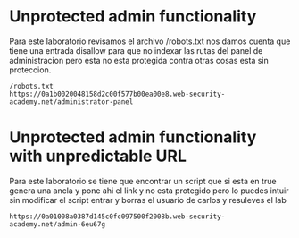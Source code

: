 # Unprotected admin functionality

Para este laboratorio revisamos el archivo /robots.txt nos damos cuenta que tiene una entrada disallow para
que no indexar las rutas del panel de administracion pero esta no esta protegida contra otras cosas esta
sin proteccion.

```
/robots.txt
https://0a1b0020048158d2c00f577b00ea00e8.web-security-academy.net/administrator-panel

```

# Unprotected admin functionality with unpredictable URL

Para este laboratorio se tiene que encontrar un script que si esta en true genera una ancla y pone ahi el link y no esta protegido
pero lo puedes intuir sin modificar el script entrar y borras el usuario de carlos y resuleves el lab


```
https://0a01008a0387d145c0fc097500f2008b.web-security-academy.net/admin-6eu67g

```





























